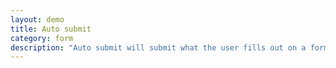 ```yaml
---
layout: demo
title: Auto submit
category: form
description: "Auto submit will submit what the user fills out on a form without the need for the user to press the submit button. It can be used to incrementally send form input data to a server. For instance to create a live search pattern where the search results update on every keypress."
---
```

